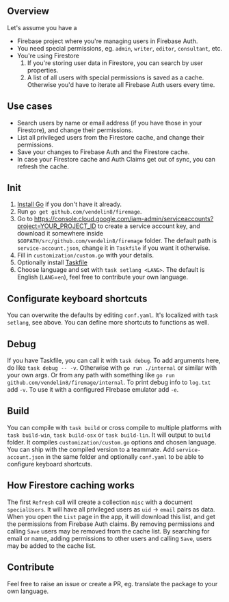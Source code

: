 ## Overview
Let's assume you have a
- Firebase project where you're managing users in Firebase Auth.
- You need special permissions, eg. `admin`, `writer`, `editor`, `consultant`, etc.
- You're using Firestore
  1. If you're storing user data in Firestore, you can search by user properties.
  1. A list of all users with special permissions is saved as a cache. Otherwise you'd have to iterate all Firebase Auth users every time.

## Use cases
- Search users by name or email address (if you have those in your Firestore), and change their permissions.
- List all privileged users from the Firestore cache, and change their permissions.
- Save your changes to Firebase Auth and the Firestore cache.
- In case your Firestore cache and Auth Claims get out of sync, you can refresh the cache.

## Init
1. [Install Go](https://go.dev/doc/install) if you don't have it already.
1. Run `go get github.com/vendelin8/firemage`.
1. Go to https://console.cloud.google.com/iam-admin/serviceaccounts?project=YOUR_PROJECT_ID to create a service account key, and download it somewhere inside `$GOPATH/src/github.com/vendelin8/firemage` folder. The default path is `service-account.json`, change it in `Taskfile` if you want it otherwise.
1. Fill in `customization/custom.go` with your details.
1. Optionally install [Taskfile](https://taskfile.dev/)
1. Choose language and set with `task setlang <LANG>`. The default is English (`LANG`=`en`), feel free to contribute your own language.

## Configurate keyboard shortcuts
You can overwrite the defaults by editing `conf.yaml`. It's localized with `task setlang`, see above. You can define more shortcuts to functions as well.

## Debug
If you have Taskfile, you can call it with `task debug`. To add arguments here, do like `task debug -- -v`.
Otherwise with `go run ./internal` or similar with your own args. Or from any path with something like `go run github.com/vendelin8/firemage/internal`.
To print debug info to `log.txt` add `-v`.
To use it with a configured FIrebase emulator add `-e`.

## Build
You can compile with `task build` or cross compile to multiple platforms with `task build-win`, `task build-osx` or `task build-lin`. It will output to `build` folder. It compiles `customization/custom.go` options and chosen language. You can ship with the compiled version to a teammate. Add `service-account.json` in the same folder and optionally `conf.yaml` to be able to configure keyboard shortcuts.

## How Firestore caching works
The first `Refresh` call will create a collection `misc` with a document `specialUsers`. It will have all privileged users as `uid` -> `email` pairs as data. When you open the `List` page in the app, it will download this list, and get the permissions from Firebase Auth claims. By removing permissions and calling `Save` users may be removed from the cache list. By searching for email or name, adding permissions to other users and calling `Save`, users may be added to the cache list.

## Contribute
Feel free to raise an issue or create a PR, eg. translate the package to your own language.
